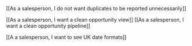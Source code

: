 [[As a salesperson, I do not want duplicates to be reported unnecessarily]]

[[As a salesperson, I want a clean opportunity view]]
[[As a salesperson, I want a clean opportunity pipeline]]

[[A a salesperson, I want to see UK date formats]]